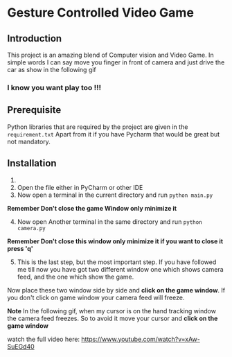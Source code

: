 # Gesture Controlled Video Game

## Introduction
This project is an amazing blend of Computer vision and Video Game.
In simple words I can say move you finger in front of camera
and just drive the car as show in the following gif


### I know you want play too !!!

## Prerequisite
Python libraries that are required by the project are given in the 
`requirement.txt`
Apart from it if you have Pycharm that would be great but not mandatory.


## Installation
1. 
2. Open the file either in PyCharm or other IDE
3. Now open a terminal in the current directory and run `python main.py`
   
**Remember Don't close the game Window only minimize it**
   
4. Now open Another terminal in the same directory and run `python camera.py`
   
**Remember Don't close this window only minimize it if you want to close it press 'q'**
   
5. This is the last step, but the most important step. If you have followed me till now you have
got two different window one which shows camera feed, and the one which show the game. 

Now place 
   these two window side by side and **click on the game window**. If you don't click on game 
   window your camera feed will freeze.
   
   
   **Note** In the following gif, when my cursor is on the hand tracking window the camera feed freezes.
   So to avoid it move your cursor and **click on the game window**
   
watch the full video here: https://www.youtube.com/watch?v=xAw-SuEGd40
